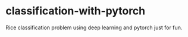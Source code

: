 # classification-with-pytorch
Rice classification problem using deep learning and pytorch just for fun.
